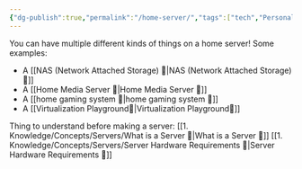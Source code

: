 ```yaml
---
{"dg-publish":true,"permalink":"/home-server/","tags":["tech","Personal-Digital-Sovereignty","main-concept"]}
---
```


You can have multiple different kinds of things on a home server! Some examples:

- A [[NAS (Network Attached Storage) 🌱\|NAS (Network Attached Storage) 🌱]]
- A [[Home Media Server 🌱\|Home Media Server 🌱]]
- A [[home gaming system 🌱\|home gaming system 🌱]]
- A [[Virtualization Playground🌱\|Virtualization Playground🌱]]

Thing to understand before making a server:
[[1. Knowledge/Concepts/Servers/What is a Server 🌱\|What is a Server 🌱]]
[[1. Knowledge/Concepts/Servers/Server Hardware Requirements 🌱\|Server Hardware Requirements 🌱]]



